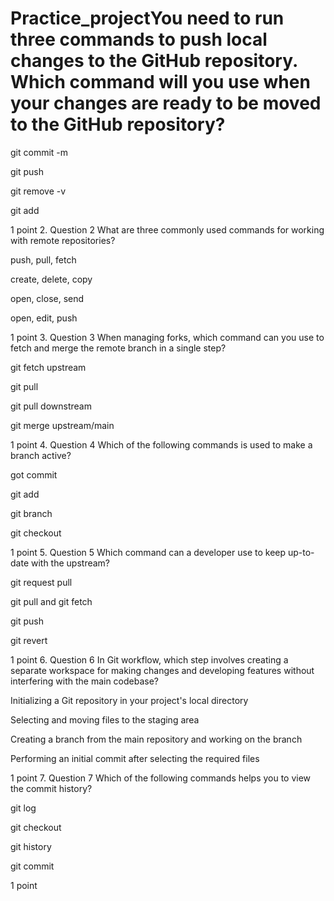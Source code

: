 # Practice_projectYou need to run three commands to push local changes to the GitHub repository. Which command will you use when your changes are ready to be moved to the GitHub repository?


git commit -m



git push



git remove -v



git add


1 point
2.
Question 2
What are three commonly used commands for working with remote repositories?


push, pull, fetch



create, delete, copy



open, close, send



open, edit, push


1 point
3.
Question 3
When managing forks, which command can you use to fetch and merge the remote branch in a single step?


git fetch upstream



git pull <upstream>



git pull downstream



git merge upstream/main


1 point
4.
Question 4
Which of the following commands is used to make a branch active?


got commit



git add



git branch



git checkout


1 point
5.
Question 5
Which command can a developer use to keep up-to-date with the upstream?


git request pull



git pull <upstream> and git fetch <upstream>



git push



git revert


1 point
6.
Question 6
In Git workflow, which step involves creating a separate workspace for making changes and developing features without interfering with the main codebase?


Initializing a Git repository in your project's local directory



Selecting and moving files to the staging area



Creating a branch from the main repository and working on the branch



Performing an initial commit after selecting the required files


1 point
7.
Question 7
Which of the following commands helps you to view the commit history?


git log



git checkout



git history



git commit


1 point
